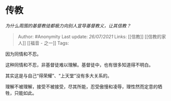 # 传教
*为什么周围的基督教徒都极力向别人宣导基督教义，让其信教？*

> Author: #Anonymity 
Last update: *26/07/2021* 
Links: [[信教]] [[信教的家人]]   [[福音 - 之一]]
Tags:  

因为同情和不忍。

这种同情和不忍，非基督徒难以理解。基督徒中，也有很多知道得不明白。

其实这是与自己“得荣耀”、“上天堂”没有多大关系的。

理解不被理解，接受不被接受，尽其所能，忍受傲慢和凌辱，理性然而定意的牺牲，只能如此。